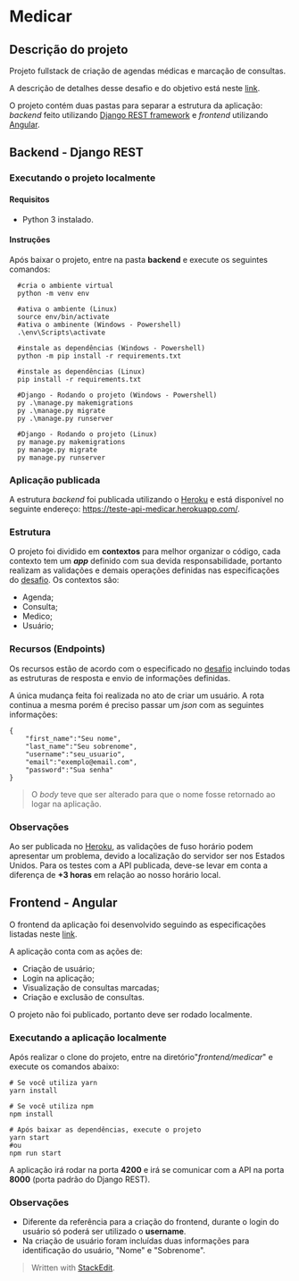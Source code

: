# Medicar

## Descrição do projeto
Projeto fullstack de criação de agendas médicas e marcação de consultas.

A descrição de detalhes desse desafio e do objetivo está neste [link](https://github.com/Intmed-Software/desafio).

O projeto contém duas pastas para separar a estrutura da aplicação: *backend* feito utilizando [Django REST framework](https://www.django-rest-framework.org/) e *frontend* utilizando [Angular](https://angular.io/).

## Backend - Django REST

### Executando o projeto localmente

#### Requisitos

 - Python 3 instalado.
 
#### Instruções
Após baixar o projeto, entre na pasta **backend** e execute os seguintes comandos:

      #cria o ambiente virtual
      python -m venv env
	  
	  #ativa o ambiente (Linux)
	  source env/bin/activate
	  #ativa o ambinente (Windows - Powershell)
	  .\env\Scripts\activate
	  
	  #instale as dependências (Windows - Powershell)
	  python -m pip install -r requirements.txt
	  
	  #instale as dependências (Linux)
	  pip install -r requirements.txt
	  
	  #Django - Rodando o projeto (Windows - Powershell)
	  py .\manage.py makemigrations
	  py .\manage.py migrate
	  py .\manage.py runserver
	  
	  #Django - Rodando o projeto (Linux)
	  py manage.py makemigrations
	  py manage.py migrate
	  py manage.py runserver
	
  ### Aplicação publicada
  
 A estrutura *backend* foi publicada utilizando o [Heroku](https://www.heroku.com/)  e está disponível no seguinte endereço:
https://teste-api-medicar.herokuapp.com/.


### Estrutura 
O projeto foi dividido em **contextos** para melhor organizar o código, cada contexto tem um ***app***  definido com sua devida responsabilidade, portanto realizam as validações e demais operações definidas nas especificações do [desafio](https://github.com/Intmed-Software/desafio/tree/master/backend). Os contextos são:

 - Agenda;
 - Consulta;
 - Medico;
 - Usuário;

### Recursos (Endpoints)
 Os recursos estão de acordo com o especificado no [desafio](https://github.com/IntmedSoftware/desafio/tree/master/backend) incluindo todas as estruturas de resposta e envio de informações definidas.

A única mudança feita foi realizada no ato de criar um usuário. A rota continua a mesma porém é preciso passar um *json* com as seguintes informações:

    {
		"first_name":"Seu nome",
		"last_name":"Seu sobrenome",
		"username":"seu_usuario",
		"email":"exemplo@email.com",
		"password":"Sua senha"
    }

>O *body* teve que ser alterado para que o nome fosse retornado ao logar na aplicação.
 
 ### Observações
 Ao ser publicada no  [Heroku](https://www.heroku.com/), as validações de fuso horário podem apresentar um problema, devido a localização do servidor ser nos Estados Unidos. Para os testes com a API publicada, deve-se levar em conta a diferença de **+3 horas** em relação ao nosso horário local.


## Frontend - Angular

O frontend da aplicação foi desenvolvido seguindo as especificações listadas neste [link](https://github.com/Intmed-Software/desafio/tree/master/frontend).

A aplicação conta com as ações de:
 - Criação de usuário;
 - Login na aplicação;
 - Visualização de consultas marcadas;
 - Criação e exclusão de consultas.

O projeto não foi publicado, portanto deve ser rodado localmente.

### Executando a aplicação localmente
Após realizar o clone do projeto, entre na diretório"*frontend/medicar*" e execute os comandos abaixo:

    # Se você utiliza yarn
    yarn install
    
    # Se você utiliza npm
    npm install
	
	# Após baixar as dependências, execute o projeto
	yarn start
	#ou
	npm run start

A aplicação irá rodar na porta **4200** e irá se comunicar com a API na porta **8000** (porta padrão do Django REST).

### Observações

- Diferente da referência para a criação do frontend, durante o login do usuário só poderá ser utilizado o **username**.
- Na criação de usuário foram incluídas duas informações para identificação do usuário, "Nome" e "Sobrenome".


> Written with [StackEdit](https://stackedit.io/).

